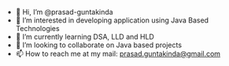 - 👋 Hi, I’m @prasad-guntakinda
- 👀 I’m interested in developing application using Java Based Technologies
- 🌱 I’m currently learning DSA, LLD and HLD
- 💞️ I’m looking to collaborate on Java based projects
- 📫 How to reach me at my mail: prasad.guntakinda@gmail.com

<!---
prasad-guntakinda/prasad-guntakinda is a ✨ special ✨ repository because its `README.md` (this file) appears on your GitHub profile.
You can click the Preview link to take a look at your changes.
--->
